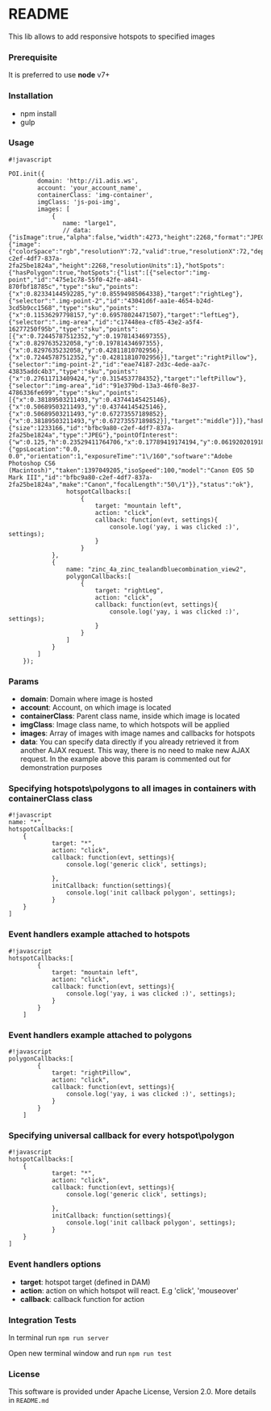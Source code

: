 # README #

This lib allows to add responsive hotspots to specified images

### Prerequisite ###
It is preferred to use **node** v7+

### Installation ###

* npm install
* gulp


### Usage ###


```
#!javascript

POI.init({
        domain: 'http://i1.adis.ws',
        account: 'your_account_name',
        containerClass: 'img-container',
        imgClass: 'js-poi-img',
        images: [
            {
               name: "large1",
               // data: {"isImage":true,"alpha":false,"width":4273,"height":2268,"format":"JPEG","metadata":{"image":{"colorSpace":"rgb","resolutionY":72,"valid":true,"resolutionX":72,"depth":8,"alpha":false,"format":"JPEG","width":4273,"id":"bfbc9a80-c2ef-4df7-837a-2fa25be1824a","height":2268,"resolutionUnits":1},"hotSpots":{"hasPolygon":true,"hotSpots":{"list":[{"selector":"img-point","id":"475e1c78-55f0-42fe-a841-870fbf18785c","type":"sku","points":{"x":0.82334144592285,"y":0.85594985064338},"target":"rightLeg"},{"selector":".img-point-2","id":"43041d6f-aa1e-4654-b24d-3cd5b9cc1568","type":"sku","points":{"x":0.11536297798157,"y":0.69578024471507},"target":"leftLeg"},{"selector":".img-area","id":"c17448ea-cf85-43e2-a5f4-16277250f95b","type":"sku","points":[{"x":0.72445787512352,"y":0.19781434697355},{"x":0.8297635232058,"y":0.19781434697355},{"x":0.8297635232058,"y":0.42811810702956},{"x":0.72445787512352,"y":0.42811810702956}],"target":"rightPillow"},{"selector":"img-point-2","id":"eae74187-2d3c-4ede-aa7c-43835addc4b3","type":"sku","points":{"x":0.27611713409424,"y":0.3154537784352},"target":"leftPillow"},{"selector":"img-area","id":"91e379bd-13a3-46f0-8e37-4786336fe699","type":"sku","points":[{"x":0.38189503211493,"y":0.43744145425146},{"x":0.50689503211493,"y":0.43744145425146},{"x":0.50689503211493,"y":0.67273557189852},{"x":0.38189503211493,"y":0.67273557189852}],"target":"middle"}]},"hasPoint":true},"file":{"size":1233166,"id":"bfbc9a80-c2ef-4df7-837a-2fa25be1824a","type":"JPEG"},"pointOfInterest":{"w":0.125,"h":0.23529411764706,"x":0.17789419174194,"y":0.061920201918658},"exif":{"gpsLocation":"0.0, 0.0","orientation":1,"exposureTime":"1\/160","software":"Adobe Photoshop CS6 (Macintosh)","taken":1397049205,"isoSpeed":100,"model":"Canon EOS 5D Mark III","id":"bfbc9a80-c2ef-4df7-837a-2fa25be1824a","make":"Canon","focalLength":"50\/1"}},"status":"ok"},
                hotspotCallbacks:[
                    {
                        target: "mountain left",
                        action: "click",
                        callback: function(evt, settings){
                            console.log('yay, i was clicked :)', settings);
                        }
                    }
            },
            {
                name: "zinc_4a_zinc_tealandbluecombination_view2",
                polygonCallbacks:[
                    {
                        target: "rightLeg",
                        action: "click",
                        callback: function(evt, settings){
                            console.log('yay, i was clicked :)', settings);
                        }
                    }
                ]
            }
        ]
    });
```


### Params ###

* **domain**: Domain where image is hosted
* **account**: Account, on which image is located
* **containerClass**: Parent class name, inside which image is located
* **imgClass**: Image class name, to which hotspots will be applied
* **images**: Array of images with image names and callbacks for hotspots
* **data**: You can specify data directly if you already retrieved it from another AJAX request.
This way, there is no need to make new AJAX request. 
In the example above this param is commented out for demonstration purposes

### Specifying hotspots\polygons to all images in containers with containerClass class



```
#!javascript
name: "*",
hotspotCallbacks:[
    {
            target: "*",
            action: "click",
            callback: function(evt, settings){
                console.log('generic click', settings);
    
            },
            initCallback: function(settings){
                console.log('init callback polygon', settings);
            }
    }
]
```

### Event handlers example attached to hotspots ###



```
#!javascript
hotspotCallbacks:[
        {
            target: "mountain left",
            action: "click",
            callback: function(evt, settings){
                console.log('yay, i was clicked :)', settings);
            }
        }
    ]

```

### Event handlers example attached to polygons ###



```
#!javascript
polygonCallbacks:[
        {
            target: "rightPillow",
            action: "click",
            callback: function(evt, settings){
                console.log('yay, i was clicked :)', settings);
            }
        }
    ]

```

### Specifying universal callback for every hotspot\polygon



```
#!javascript
hotspotCallbacks:[
    {
            target: "*",
            action: "click",
            callback: function(evt, settings){
                console.log('generic click', settings);
    
            },
            initCallback: function(settings){
                console.log('init callback polygon', settings);
            }
    }
]
```

### Event handlers options ###


* **target**: hotspot target (defined in DAM)
* **action**: action on which hotspot will react. E.g 'click', 'mouseover'
* **callback**: callback function for action


### Integration Tests ###

In terminal run ```npm run server```

Open new terminal window and run ```npm run test```

### License ###
This software is provided under Apache License, Version 2.0. More details in ```README.md```